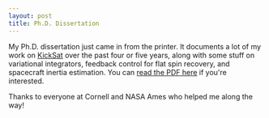 ```yaml
---
layout: post
title: Ph.D. Dissertation
---
```


My Ph.D. dissertation just came in from the printer. It documents a lot of my work on [KickSat](http://kicksat.github.io/) over the past four or five years, along with some stuff on variational integrators, feedback control for flat spin recovery, and spacecraft inertia estimation. You can [read the PDF here](/docs/Zac_Manchester_PhD_Dissertation.pdf) if you're interested.

Thanks to everyone at Cornell and NASA Ames who helped me along the way!
